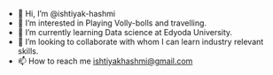 - 👋 Hi, I’m @ishtiyak-hashmi
- 👀 I’m interested in Playing Volly-bolls and travelling.
- 🌱 I’m currently learning Data science at Edyoda University.
- 💞️ I’m looking to collaborate with whom I can learn industry relevant skills.
- 📫 How to reach me ishtiyakhashmi@gmail.com

<!---
ishtiyak-hashmi/ishtiyak-hashmi is a ✨ special ✨ repository because its `README.md` (this file) appears on your GitHub profile.
You can click the Preview link to take a look at your changes.
--->
